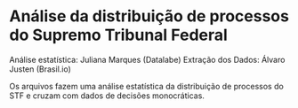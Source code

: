 # Análise da distribuição de processos do Supremo Tribunal Federal
Análise estatística: Juliana Marques (Datalabe)
Extração dos Dados: Álvaro Justen (Brasil.io)

Os arquivos fazem uma análise estatística da distribuição de processos do STF e cruzam com dados de decisões monocráticas.

